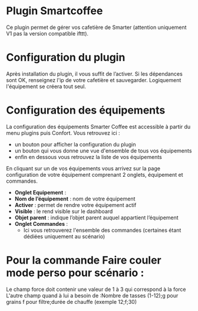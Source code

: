 # Plugin Smartcoffee

Ce plugin permet de gérer vos cafetière de Smarter (attention uniquement V1 pas la version compatible ifttt).

# Configuration du plugin 

Après installation du plugin, il vous suffit de l’activer. Si les dépendances sont OK, renseignez l'ip de votre cafetière et sauvegarder. Logiquement l'équipement se créera tout seul.

# Configuration des équipements

La configuration des équipements Smarter Coffee est accessible à partir du menu plugins puis Confort. Vous retrouvez ici :

-   un bouton pour afficher la configuration du plugin
-   un bouton qui vous donne une vue d'ensemble de tous vos équipements
-   enfin en dessous vous retrouvez la liste de vos équipements

En cliquant sur un de vos équipements vous arrivez sur la page configuration de votre équipement comprenant 2 onglets, équipement et commandes.

-   **Onglet Equipement** :
-   **Nom de l’équipement** : nom de votre équipement
-   **Activer** : permet de rendre votre équipement actif
-   **Visible** : le rend visible sur le dashboard
-   **Objet parent** : indique l’objet parent auquel appartient l’équipement
-   **Onglet Commandes** :
    -  Ici vous retrouverez l'ensemble des commandes (certaines étant dédiées uniquement au scénario)

#  Pour la commande Faire couler mode perso pour scénario :

Le champ force doit contenir une valeur de 1 à 3 qui correspond à la force L'autre champ quand à lui a besoin de  :Nombre de tasses (1-12);g pour grains f pour filtre;durée de chauffe (exemple 12;f;30)

